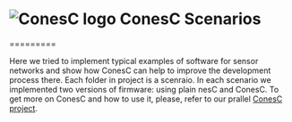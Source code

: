 # ![ConesC logo](https://raw.githubusercontent.com/muxanasov/ConesC/master/ConesC.png) ConesC Scenarios
=========

Here we tried to implement typical examples of software for sensor networks and show how ConesC can help to improve the development process there. Each folder in project is a scenraio. In each scenario we implemented two versions of firmware: using plain nesC and ConesC. To get more on ConesC and how to use it, please, refer to our prallel [ConesC project](https://github.com/muxanasov/ConesC).
